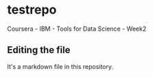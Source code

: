 # testrepo
Coursera - IBM - Tools for Data Science - Week2

## Editing the file

It's a markdown file in this repository.
